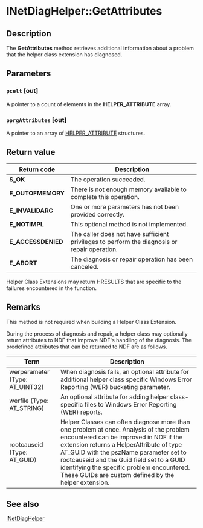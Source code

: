 # INetDiagHelper::GetAttributes

## Description

The **GetAttributes** method retrieves additional information about a problem that the helper class extension has diagnosed.

## Parameters

### `pcelt` [out]

A pointer to a count of elements in the **HELPER_ATTRIBUTE** array.

### `pprgAttributes` [out]

A pointer to an array of [HELPER_ATTRIBUTE](https://learn.microsoft.com/windows/desktop/api/ndattrib/ns-ndattrib-helper_attribute) structures.

## Return value

| Return code | Description |
| --- | --- |
| **S_OK** | The operation succeeded. |
| **E_OUTOFMEMORY** | There is not enough memory available to complete this operation. |
| **E_INVALIDARG** | One or more parameters has not been provided correctly. |
| **E_NOTIMPL** | This optional method is not implemented. |
| **E_ACCESSDENIED** | The caller does not have sufficient privileges to perform the diagnosis or repair operation. |
| **E_ABORT** | The diagnosis or repair operation has been canceled. |

Helper Class Extensions may return HRESULTS that are specific to the failures encountered in the function.

## Remarks

This method is not required when building a Helper Class Extension.

During the process of diagnosis and repair, a helper class may optionally return attributes to NDF that improve NDF's handling of the diagnosis. The predefined attributes that can be returned to NDF are as follows.

| Term | Description |
| --- | --- |
| werperameter (Type: AT_UINT32) | When diagnosis fails, an optional attribute for additional helper class specific Windows Error Reporting (WER) bucketing parameter. |
| werfile (Type: AT_STRING) | An optional attribute for adding helper class-specific files to Windows Error Reporting (WER) reports. |
| rootcauseid (Type: AT_GUID) | Helper Classes can often diagnose more than one problem at once. Analysis of the problem encountered can be improved in NDF if the extension returns a HelperAttribute of type AT_GUID with the pszName parameter set to rootcauseid and the Guid field set to a GUID identifying the specific problem encountered. These GUIDs are custom defined by the helper extension. |

## See also

[INetDiagHelper](https://learn.microsoft.com/windows/desktop/api/ndhelper/nn-ndhelper-inetdiaghelper)